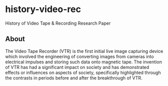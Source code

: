 # history-video-rec
History of Video Tape &amp; Recording Research Paper

## About
The Video Tape Recorder (VTR) is the first initial live image capturing device which involved the engineering of converting images from cameras into electrical impulses and storing such data onto magnetic tape. The invention of VTR has had a significant impact on society and has demonstrated effects or influences on aspects of society, specifically highlighted through the contrasts in periods before and after the breakthrough of VTR. 
